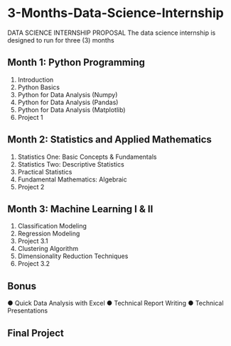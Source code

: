 # 3-Months-Data-Science-Internship
DATA SCIENCE INTERNSHIP PROPOSAL
The data science internship is designed to run for three (3) months
## Month 1: Python Programming
1.	Introduction
2.	Python Basics
3.	Python for Data Analysis (Numpy)
4.	Python for Data Analysis (Pandas)
5.	Python for Data Analysis (Matplotlib)
6.	Project 1
## Month 2: Statistics and Applied Mathematics
1.	Statistics One: Basic Concepts & Fundamentals
2.	Statistics Two: Descriptive Statistics 
3.	Practical Statistics
4.	Fundamental Mathematics: Algebraic 
5.	Project 2
## Month 3: Machine Learning I & II
1.	Classification Modeling
2.	Regression Modeling
3.	Project 3.1
4.	Clustering Algorithm
5.	Dimensionality Reduction Techniques 
6.	Project 3.2
## Bonus
●	Quick Data Analysis with Excel
●	Technical Report Writing 
●	Technical Presentations
## Final Project
